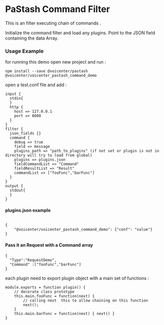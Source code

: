 
# PaStash Command Filter
This is an  filter executing chain of commands .

Initialize the command filter and load any plugins. Point to the JSON field containing the data Array.


### Usage Example
for running this demo open new project and run :

```
npm install --save @voicenter/pastash @voicenter/voicenter_pastash_command_demo
``` 


open a test.conf file and add :
```
input {
  stdin{
  }
  http {
    host => 127.0.0.1
    port => 8080
  }
}
filter {
  json_fields {}
  command {
    debug => true
    field => message
    plugins_path => "path_to_plugins" (if not set or plugin is not in directory will try to load from global)
    plugins => plugins.json
    fieldCommandList => "Command"
    fieldResultList => "Result"
    commandList => ["fooFunc","barFunc"]
  }
}
output {
  stdout{
  }
}

```

#### plugins.json example 
```

{
    "@voicenter/voicenter_pastash_command_demo": {"conf": "value"}
}

```


#### Pass it an Request with a Command array 
```
{
  "Type":"RequestDemo",
  "Command" :["fooFunc","barFunc"]
}
```

each plugin need to export plugin object with a main set of functions :
```
module.exports = function plugin() {
    // decorate class prototype
    this.main.fooFunc = function(next) {
        // calling next  this to allow chaining on this function
        next();
    }
    this.main.barFunc = function(next) { next() }
}
```

